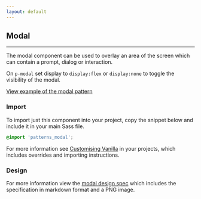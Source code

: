 ```yaml
---
layout: default
---
```


## Modal

<hr>

The modal component can be used to overlay an area of the screen which can contain a prompt, dialog or interaction.

On `p-modal` set display to `display:flex` or `display:none` to toggle the visibility of the modal.

<a href="/examples/patterns/modal/" class="js-example">
View example of the modal pattern
</a>

### Import

To import just this component into your project, copy the snippet below and include it in your main Sass file.

```scss
@import 'patterns_modal';
```

For more information see [Customising Vanilla](/customising-vanilla/) in your projects, which includes overrides and importing instructions.

### Design

For more information view the [modal design spec](https://github.com/ubuntudesign/vanilla-design/tree/master/Modal) which includes the specification in markdown format and a PNG image.
